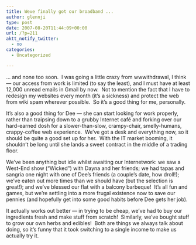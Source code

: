 ```yaml
---
title: Weve finally got our broadband ...
author: glennji
type: post
date: 2007-08-20T11:44:09+00:00
url: /?p=211
aktt_notify_twitter:
  - no
categories:
  - Uncategorized

---
```

&#8230; and none too soon.  I was going a little crazy from wwwithdrawal, I think &#8212; our access from work is limited (to say the least), and I must have at least 12,000 unread emails in Gmail by now.  Not to mention the fact that I have to redesign my websites every month (it&#8217;s a sickness) and protect the web from wiki spam wherever possible.  So it&#8217;s a good thing for me, personally.
  
It&#8217;s also a good thing for Dee &#8212; she can start looking for work properly, rather than traipsing down to a grubby Internet café and forking over our hard-earned dosh for a slower-than-slow, crampy-chair, smelly-humans, crappy-coffee web experience.  We&#8217;ve got a desk and everything now, so it should be quite a good set up for her.  With the IT market booming, it shouldn&#8217;t be long until she lands a sweet contract in the middle of a trading floor.
  
We&#8217;ve been anything but idle whilst awaiting our Internetwork: we saw a West-End show (&#8220;Wicked&#8221;) with Dayna and her friends; we had tapas and sangria one night with one of Dee&#8217;s friends (a couple&#8217;s date, how droll!); we&#8217;ve eaten out more times than we should have (but the selection is great!); and we&#8217;ve blessed our flat with a balcony barbeque!  It&#8217;s all fun and games, but we&#8217;re settling into a more frugal existence now to save our pennies (and hopefully get into some good habits before Dee gets her job).
  
It actually works out better &#8212; in trying to be cheap, we&#8217;ve had to buy our ingredients fresh and make stuff from scratch!  Similarly, we&#8217;ve bought stuff to grow our own herbs and edibles!  Both are things we always talk about doing, so it&#8217;s funny that it took switching to a single income to make us actually try it.
